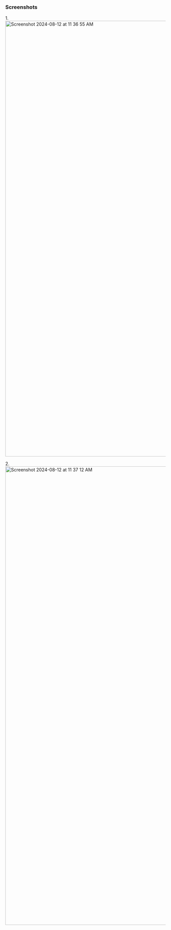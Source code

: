 ### Screenshots

1.<img width="1368" alt="Screenshot 2024-08-12 at 11 36 55 AM" src="https://github.com/user-attachments/assets/6f5a4f37-3cdb-446f-a73f-e559f112543f">




2.<img width="1440" alt="Screenshot 2024-08-12 at 11 37 12 AM" src="https://github.com/user-attachments/assets/45d1a202-c11a-4cc4-896e-88ee5703e91a">

